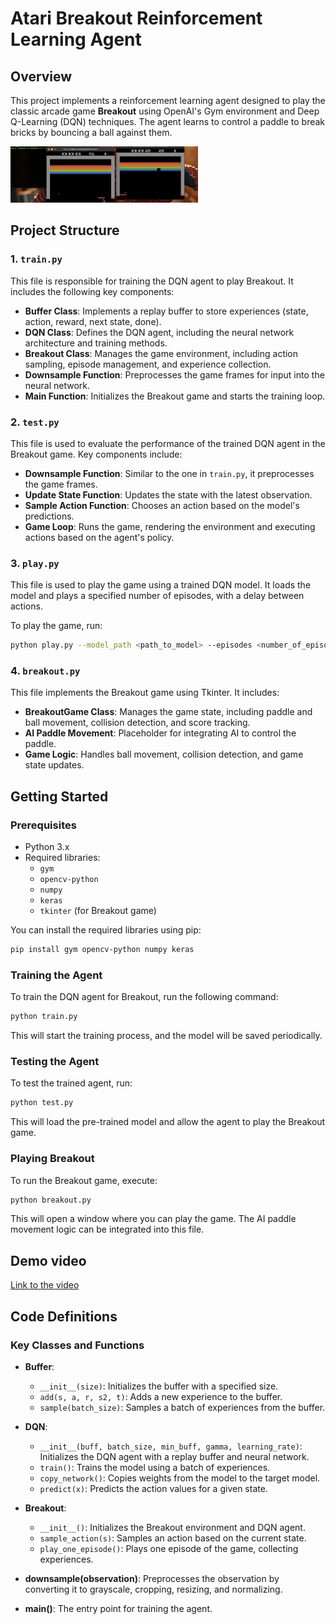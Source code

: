 # Atari Breakout Reinforcement Learning Agent

## Overview

This project implements a reinforcement learning agent designed to play the classic arcade game **Breakout** using OpenAI's Gym environment and Deep Q-Learning (DQN) techniques. The agent learns to control a paddle to break bricks by bouncing a ball against them.


<img src="atari.png" alt="Breakout Game" width="300" />

## Project Structure

### 1. `train.py`

This file is responsible for training the DQN agent to play Breakout. It includes the following key components:

- **Buffer Class**: Implements a replay buffer to store experiences (state, action, reward, next state, done).
- **DQN Class**: Defines the DQN agent, including the neural network architecture and training methods.
- **Breakout Class**: Manages the game environment, including action sampling, episode management, and experience collection.
- **Downsample Function**: Preprocesses the game frames for input into the neural network.
- **Main Function**: Initializes the Breakout game and starts the training loop.

### 2. `test.py`

This file is used to evaluate the performance of the trained DQN agent in the Breakout game. Key components include:

- **Downsample Function**: Similar to the one in `train.py`, it preprocesses the game frames.
- **Update State Function**: Updates the state with the latest observation.
- **Sample Action Function**: Chooses an action based on the model's predictions.
- **Game Loop**: Runs the game, rendering the environment and executing actions based on the agent's policy.


### 3. `play.py`

This file is used to play the game using a trained DQN model. It loads the model and plays a specified number of episodes, with a delay between actions.

To play the game, run:

```bash
python play.py --model_path <path_to_model> --episodes <number_of_episodes> --delay <delay_between_actions>
```

### 4. `breakout.py`

This file implements the Breakout game using Tkinter. It includes:

- **BreakoutGame Class**: Manages the game state, including paddle and ball movement, collision detection, and score tracking.
- **AI Paddle Movement**: Placeholder for integrating AI to control the paddle.
- **Game Logic**: Handles ball movement, collision detection, and game state updates.

## Getting Started

### Prerequisites

- Python 3.x
- Required libraries:
  - `gym`
  - `opencv-python`
  - `numpy`
  - `keras`
  - `tkinter` (for Breakout game)

You can install the required libraries using pip:

```bash
pip install gym opencv-python numpy keras
```

### Training the Agent

To train the DQN agent for Breakout, run the following command:

```bash
python train.py
```

This will start the training process, and the model will be saved periodically.

### Testing the Agent

To test the trained agent, run:

```bash
python test.py
```

This will load the pre-trained model and allow the agent to play the Breakout game.

### Playing Breakout

To run the Breakout game, execute:

```bash
python breakout.py
```

This will open a window where you can play the game. The AI paddle movement logic can be integrated into this file.

## Demo video 
[Link to the video](https://drive.google.com/file/d/1xvB4ExdvAgjKtUZtslRFvxR1LXdd7_El/view?usp=sharing)


## Code Definitions

### Key Classes and Functions

- **Buffer**: 
  - `__init__(size)`: Initializes the buffer with a specified size.
  - `add(s, a, r, s2, t)`: Adds a new experience to the buffer.
  - `sample(batch_size)`: Samples a batch of experiences from the buffer.

- **DQN**:
  - `__init__(buff, batch_size, min_buff, gamma, learning_rate)`: Initializes the DQN agent with a replay buffer and neural network.
  - `train()`: Trains the model using a batch of experiences.
  - `copy_network()`: Copies weights from the model to the target model.
  - `predict(x)`: Predicts the action values for a given state.

- **Breakout**:
  - `__init__()`: Initializes the Breakout environment and DQN agent.
  - `sample_action(s)`: Samples an action based on the current state.
  - `play_one_episode()`: Plays one episode of the game, collecting experiences.

- **downsample(observation)**: Preprocesses the observation by converting it to grayscale, cropping, resizing, and normalizing.

- **main()**: The entry point for training the agent.




